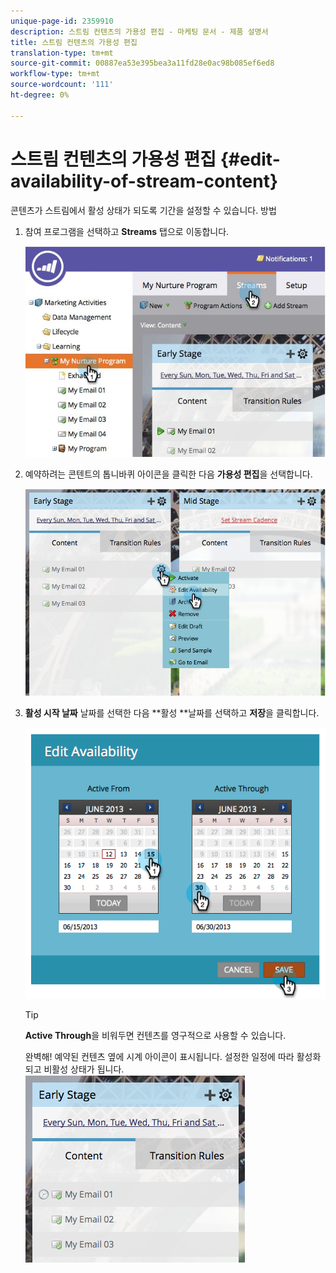 ```yaml
---
unique-page-id: 2359910
description: 스트림 컨텐츠의 가용성 편집 - 마케팅 문서 - 제품 설명서
title: 스트림 컨텐츠의 가용성 편집
translation-type: tm+mt
source-git-commit: 00887ea53e395bea3a11fd28e0ac98b085ef6ed8
workflow-type: tm+mt
source-wordcount: '111'
ht-degree: 0%

---
```



# 스트림 컨텐츠의 가용성 편집 {#edit-availability-of-stream-content}

콘텐츠가 스트림에서 활성 상태가 되도록 기간을 설정할 수 있습니다. 방법

1. 참여 프로그램을 선택하고 **Streams** 탭으로 이동합니다.

   ![](assets/cloneasteam-2.jpg)

1. 예약하려는 콘텐트의 톱니바퀴 아이콘을 클릭한 다음 **가용성 편집**&#x200B;을 선택합니다.

   ![](assets/image2014-9-15-17-3a35-3a56.png)

1. **활성 시작 날짜** 날짜를 선택한 다음 **활성 **날짜를 선택하고 **저장**&#x200B;을 클릭합니다.

   ![](assets/image2014-9-15-17-3a36-3a0.png)

   >[!TIP]
   >
   >**Active Through**&#x200B;을 비워두면 컨텐츠를 영구적으로 사용할 수 있습니다.

   완벽해! 예약된 컨텐츠 옆에 시계 아이콘이 표시됩니다. 설정한 일정에 따라 활성화되고 비활성 상태가 됩니다.   ![](assets/image2014-9-15-17-3a36-3a4.png)


